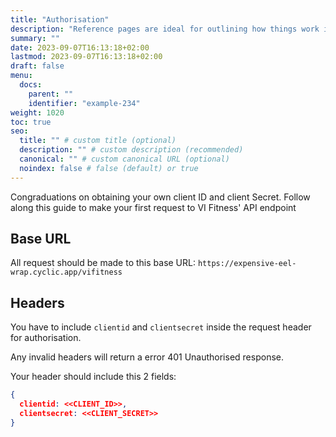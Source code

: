 ```yaml
---
title: "Authorisation"
description: "Reference pages are ideal for outlining how things work in terse and clear terms."
summary: ""
date: 2023-09-07T16:13:18+02:00
lastmod: 2023-09-07T16:13:18+02:00
draft: false
menu:
  docs:
    parent: ""
    identifier: "example-234"
weight: 1020
toc: true
seo:
  title: "" # custom title (optional)
  description: "" # custom description (recommended)
  canonical: "" # custom canonical URL (optional)
  noindex: false # false (default) or true
---
```


Congraduations on obtaining your own client ID and client Secret. Follow along this guide to make your first request to VI Fitness' API endpoint

## Base URL

All request should be made to this base URL: `https://expensive-eel-wrap.cyclic.app/vifitness`

## Headers

You have to include `clientid` and `clientsecret` inside the request header for authorisation.

Any invalid headers will return a error 401 Unauthorised response.

Your header should include this 2 fields:

```json
{
  clientid: <<CLIENT_ID>>,
  clientsecret: <<CLIENT_SECRET>>
}
```
